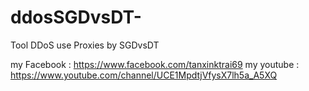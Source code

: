 # ddosSGDvsDT-
Tool DDoS use Proxies by SGDvsDT

my Facebook : https://www.facebook.com/tanxinktrai69
my youtube  : https://www.youtube.com/channel/UCE1MpdtjVfysX7lh5a_A5XQ
